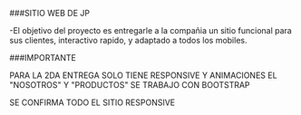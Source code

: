###SITIO  WEB DE JP

-El objetivo del proyecto es entregarle a la compañia un sitio funcional para sus clientes, interactivo rapido, y adaptado a todos los mobiles.


###IMPORTANTE

PARA LA 2DA ENTREGA SOLO TIENE RESPONSIVE Y ANIMACIONES EL "NOSOTROS" Y "PRODUCTOS" SE TRABAJO CON BOOTSTRAP

SE CONFIRMA TODO EL SITIO RESPONSIVE